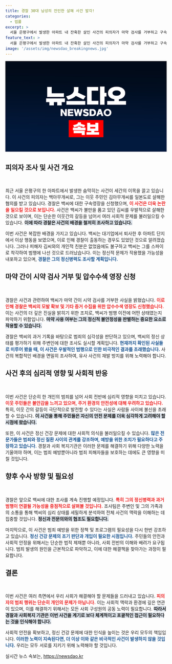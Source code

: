 ```yaml
---
title: 경찰 30대 남성의 잔인한 살해 사건 발각!
categories:
  - 법률
excerpt: >
  서울 은평구에서 발생한 아파트 내 잔혹한 살인 사건의 피의자가 마약 검사를 거부하고 구속영장 청구됐다. 경찰은 모발 압수수색을 통해 정신상태를 조사할 예정! 사건의 전말과 충격적인 진술, 피해자의 안타까운 사연이 공개된다.
feature_text: >
  서울 은평구에서 발생한 아파트 내 잔혹한 살인 사건의 피의자가 마약 검사를 거부하고 구속영장 청구됐다. 경찰은 모발 압수수색을 통해 정신상태를 조사할 예정! 사건의 전말과 충격적인 진술, 피해자의 안타까운 사연이 공개된다.
image: '/assets/img/newsdao_breakingnews.jpg'
---
```


<p><img src="/assets/img/newsdao_breakingnews.jpg" alt="cryptoinkorea 속보" /></p>

<h2 data-ke-size="size26">피의자 조사 및 사건 개요</h2>

<p data-ke-size="size16">&nbsp;</p>

<p data-ke-size="size16">최근 서울 은평구의 한 아파트에서 발생한 숨막히는 사건이 세간의 이목을 끌고 있습니다. 이 사건의 피의자는 백아무개씨로, 그는 이웃 주민인 김아무개씨를 일본도로 살해한 혐의를 받고 있습니다. 경찰은 백씨에 대한 구속영장을 신청했으며, <b><span style="color: #ee2323;">이 사건은 더욱 논란을 일으킬 것으로 보입니다.</span></b> 사건은 백씨가 불만을 품고 있던 김씨를 우발적으로 살해한 것으로 보이며, 이는 단순한 이웃간의 갈등을 넘어서 여러 사회적 문제를 불러일으킬 수 있습니다. <b><span style="background-color: #21538527;">이에 따라 경찰은 사건의 배경을 철저히 조사하고 있습니다.</span></b></p>

<p data-ke-size="size16">이번 사건은 복잡한 배경을 가지고 있습니다. 백씨는 대기업에서 퇴사한 후 아파트 단지에서 이상 행동을 보였으며, 이로 인해 경찰이 출동하는 경우도 있었던 것으로 알려졌습니다. 그러나 피해자 김씨와의 개인적 친분은 없었음에도 불구하고 백씨는 그를 스파이로 착각하여 범행에 나선 것으로 드러났습니다. 이는 정신적 문제가 작용했을 가능성을 내포하고 있으며, <b><span style="color: #1a5490;">경찰은 그의 정신병력도 조사할 계획입니다.</span></b></p>

<h2 data-ke-size="size26">마약 간이 시약 검사 거부 및 압수수색 영장 신청</h2>

<p data-ke-size="size16">&nbsp;</p>

<p data-ke-size="size16">경찰은 사건과 관련하여 백씨가 마약 간이 시약 검사를 거부한 사실을 밝혔습니다. <b><span style="color: #ee2323;">이로 인해 경찰은 백씨의 모발 확보 및 기타 증거 수집을 위한 압수수색 영장도 신청했습니다.</span></b> 이는 사건의 더 깊은 진실을 밝히기 위한 조치로, 백씨가 범행 이전에 어떤 상태였는지 파악하기 위함입니다. <b><span style="background-color: #21538527;">마약 사용 여부는 그의 정신적 불안정성을 판별하는 중요한 요소로 작용할 수 있습니다.</span></b></p>

<p data-ke-size="size16">경찰은 백씨의 과거 기록을 바탕으로 범죄의 심각성을 판단하고 있으며, 백씨의 정신 상태를 평가하기 위해 주변인에 대한 조사도 실시할 계획입니다. <b><span style="color: #1a5490;">현재까지 확인된 사실들로 미루어 봤을 때, 이 사건은 우발적인 범행으로 인한 비극적인 결과를 초래했습니다.</span></b> 사건의 복합적인 배경을 면밀히 조사하여, 유사 사건의 재발 방지를 위해 노력해야 합니다.</p>

<h2 data-ke-size="size26">사건 후의 심리적 영향 및 사회적 반응</h2>

<p data-ke-size="size16">&nbsp;</p>

<p data-ke-size="size16">이번 사건은 단순히 한 개인의 범죄를 넘어 사회 전반에 심리적 영향을 미치고 있습니다. <b><span style="color: #ee2323;">이웃 주민들은 불안감을 느끼고 있으며, 주거 환경의 안전성에 대해 우려하고 있습니다.</span></b> 특히, 이웃 간의 갈등이 극단적으로 발전할 수 있다는 사실은 사람들 사이에 불신을 초래할 수 있습니다. <b><span style="background-color: #21538527;">이 사건을 통해 주민들은 자신의 안전 문제를 더욱 심각하게 고려해야 할 시점에 왔습니다.</span></b></p>

<p data-ke-size="size16">또한, 이 사건은 정신 건강 문제에 대한 사회적 의식을 불러일으킬 수 있습니다. <b><span style="color: #1a5490;">많은 전문가들은 범죄와 정신 질환 사이의 관계를 강조하며, 예방을 위한 조치가 필요하다고 주장하고 있습니다.</span></b> 경찰과 사회 복지기관은 이러한 문제를 해결하기 위해 다양한 노력을 기울여야 하며, 이는 범죄 예방뿐아니라 범죄 피해자들을 보호하는 데에도 큰 영향을 미칠 것입니다.</p>

<h2 data-ke-size="size26">향후 수사 방향 및 필요성</h2>

<p data-ke-size="size16">&nbsp;</p>

<p data-ke-size="size16">경찰은 앞으로 백씨에 대한 조사를 계속 진행할 예정입니다. <b><span style="color: #ee2323;">특히 그의 정신병력과 과거 범행이 연결될 가능성을 중점적으로 살펴볼 것입니다.</span></b> 조사팀은 주변인 및 그의 가족과의 소통을 통해 백씨의 심리 상태를 세밀하게 분석하여 전체 사건의 맥락을 이해하는 데 집중할 것입니다. <b><span style="background-color: #21538527;">정신과 전문의와의 협조도 필요합니다.</span></b></p>

<p data-ke-size="size16">마지막으로, 이 사건은 범죄 예방을 위한 정책 및 프로그램의 필요성을 다시 한번 강조하고 있습니다. <b><span style="color: #1a5490;">정신 건강 문제의 조기 판단과 개입이 필요한 시점입니다.</span></b> 주민들의 안전과 사회적 안정을 위해서는 단순한 법적 제재뿐 아니라, 사회 전반의 이해와 배려가 요구됩니다. 범죄 발생의 원인을 근본적으로 파악하고, 이에 대한 해결책을 찾아가는 과정이 필요합니다.</p>

<h2 data-ke-size="size26">결론</h2>

<p data-ke-size="size16">&nbsp;</p>

<p data-ke-size="size16">이번 사건은 여러 측면에서 우리 사회가 해결해야 할 문제들을 드러내고 있습니다. <b><span style="color: #ee2323;">피의자의 범죄 행위는 단순히 개인의 문제가 아닙니다.</span></b> 이는 사회적 맥락과 환경에 깊은 연관이 있으며, 이를 해결하기 위해서는 모든 사회 구성원의 공동 노력이 필요합니다. <b><span style="background-color: #21538527;">따라서 경찰과 사회복지 기관은 이번 사건을 계기로 보다 체계적이고 포괄적인 접근이 필요하다는 것을 인식해야 합니다.</span></b></p>

<p data-ke-size="size16">사회적 안전을 확보하고, 정신 건강 문제에 대한 인식을 높이는 것은 우리 모두의 책임입니다. <b><span style="color: #1a5490;">이러한 노력이 지속된다면, 더 이상 이와 같은 비극적인 사건이 발생하지 않을 것입니다.</span></b> 우리는 모두 서로를 지키기 위해 노력해야 할 것입니다.</p>
실시간 뉴스 속보는, <a href="https://newsdao.kr" rel="dofollow">https://newsdao.kr</a>


